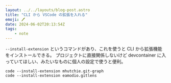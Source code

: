 ```yaml
---
layout: ../../layouts/blog-post.astro
title: "CLI から VSCode の拡張を入れる"
emoji: 🖊
date: 2024-06-02T20:13:54Z
tags:
    - note
---
```


`--install-extension` というコマンドがあり、これを使うと CLI から拡張機能をインストールできる。
プロジェクトに直接関係しないけど devcontainer に入っていてほしい、みたいなものに個人の設定で使うと便利。

```
code --install-extension mhutchie.git-graph
code --install-extension eamodio.gitlens
```